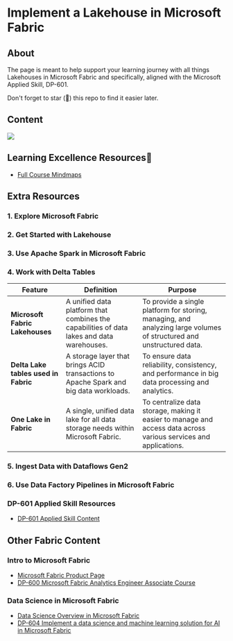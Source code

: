 # Implement a Lakehouse in Microsoft Fabric


## About

The page is meant to help support your learning journey with all things Lakehouses in Microsoft Fabric and specifically, aligned with the Microsoft Applied Skill, DP-601.

Don't forget to star (🌟) this repo to find it easier later.

## Content


<img src="https://fortheloveoflearning.github.io/DP-601/DP-601_Mindmap.svg">

  
## Learning Excellence Resources📒
- [Full Course Mindmaps](https://azurebrainwave.github.io)

## Extra Resources

### 1. Explore Microsoft Fabric


### 2. Get Started with Lakehouse


### 3. Use Apache Spark in Microsoft Fabric


### 4. Work with Delta Tables
| **Feature**                  | **Definition**                                                                 | **Purpose**                                                                                   |
|------------------------------|-------------------------------------------------------------------------------|-----------------------------------------------------------------------------------------------|
| **Microsoft Fabric Lakehouses** | A unified data platform that combines the capabilities of data lakes and data warehouses. | To provide a single platform for storing, managing, and analyzing large volumes of structured and unstructured data. |
| **Delta Lake tables used in Fabric** | A storage layer that brings ACID transactions to Apache Spark and big data workloads. | To ensure data reliability, consistency, and performance in big data processing and analytics. |
| **One Lake in Fabric**       | A single, unified data lake for all data storage needs within Microsoft Fabric. | To centralize data storage, making it easier to manage and access data across various services and applications. |



### 5. Ingest Data with Dataflows Gen2


### 6. Use Data Factory Pipelines in Microsoft Fabric


### DP-601 Applied Skill Resources
- [DP-601 Applied Skill Content](https://aka.ms/DP-601)

## Other Fabric Content
### Intro to Microsoft Fabric
- [Microsoft Fabric Product Page](https://www.microsoft.com/en-us/microsoft-fabric?msockid=186ce81abd2b6726173bfcc9bc29666a)
- [DP-600 Microsoft Fabric Analytics Engineer Associate Course](https://learn.microsoft.com/en-us/training/courses/dp-600t00)

### Data Science in Microsoft Fabric
- [Data Science Overview in Microsoft Fabric](https://learn.microsoft.com/en-us/fabric/data-science/data-science-overview)
- [DP-604 Implement a data science and machine learning solution for AI in Microsoft Fabric](https://learn.microsoft.com/en-us/training/paths/implement-data-science-machine-learning-fabric/)
